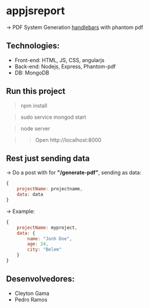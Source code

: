 # appjsreport

-> PDF System Generation [handlebars](http://handlebarsjs.com/) with phantom pdf

## Technologies:
* Front-end: HTML, JS, CSS, angularjs
* Back-end: Nodejs, Express, Phantom-pdf
* DB: MongoDB

## Run this project

> npm install

> sudo service mongod start

> node server

>> Open http://localhost:8000

## Rest just sending data
-> Do a post with for **"/generate-pdf"**, sending as data:
```javascript
{
    projectName: projectname,
    data: data
}
```
-> Example:
```javascript
{
    projectName: myproject,
    data: {
		name: "Jonh Doe",
		age: 24,
		city: "Belem"
	}
}
```

## Desenvolvedores:
* Cleyton Gama
* Pedro Ramos

